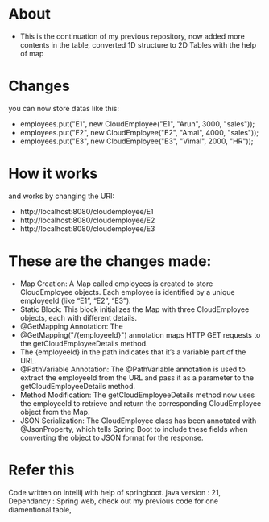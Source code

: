 # About
- This is the continuation of my previous repository, now added more contents in the table, converted 1D structure to 2D Tables with the help of map

# Changes
you can now store datas like this:
- employees.put("E1", new CloudEmployee("E1", "Arun", 3000, "sales"));
- employees.put("E2", new CloudEmployee("E2", "Amal", 4000, "sales"));
- employees.put("E3", new CloudEmployee("E3", "Vimal", 2000, "HR"));

# How it works     
and works by changing the URI:
- http://localhost:8080/cloudemployee/E1
- http://localhost:8080/cloudemployee/E2
- http://localhost:8080/cloudemployee/E3



# These are the changes made: 
- Map Creation: A Map called employees is created to store CloudEmployee objects. Each employee is identified by a unique employeeId (like “E1”, “E2”, “E3”).
- Static Block: This block initializes the Map with three CloudEmployee objects, each with different details.
- @GetMapping Annotation: The
- @GetMapping("/{employeeId}") annotation maps HTTP GET requests to the getCloudEmployeeDetails method.
- The {employeeId} in the path indicates that it’s a variable part of the URL.
- @PathVariable Annotation: The @PathVariable annotation is used to extract the employeeId from the URL and pass it as a parameter to the getCloudEmployeeDetails method.
- Method Modification: The getCloudEmployeeDetails method now uses the employeeId to retrieve and return the corresponding CloudEmployee object from the Map.
- JSON Serialization: The CloudEmployee class has been annotated with @JsonProperty, which tells Spring Boot to include these fields when converting the object to JSON format for the response.


# Refer this
Code written on intellij with help of springboot. java version : 21, Dependancy : Spring web,
check out my previous code for one diamentional table,
